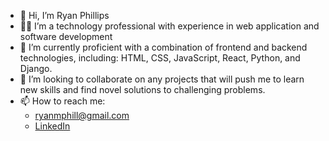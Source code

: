 - 👋 Hi, I’m Ryan Phillips
- 👨‍💻 I’m a technology professional with experience in web application and software development
- 🌱 I’m currently proficient with a combination of frontend and backend technologies, including: HTML, CSS, JavaScript, React, Python, and Django.
- 👥 I’m looking to collaborate on any projects that will push me to learn new skills and find novel solutions to challenging problems.
- 📫 How to reach me:
  - ryanmphill@gmail.com
  - [LinkedIn](https://www.linkedin.com/in/ryanmphill/)

<!---
ryanmphill/ryanmphill is a ✨ special ✨ repository because its `README.md` (this file) appears on your GitHub profile.
You can click the Preview link to take a look at your changes.
--->
